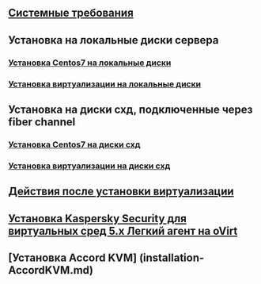 
## [Системные требования](requirements.md)

## Установка на локальные диски сервера

### [Установка Centos7 на локальные диски](installation-Centos7-on-local-disks.md)

### [Установка виртуализации на локальные диски](instalation-hostvm-on-local-disks.md)

## Установка на диски схд, подключенные через fiber channel

### [Установка Centos7 на диски схд](installation-Centos7.md)

### [Установка виртуализации на диски схд](instalation-hostvm.md)

## [Действия после установки виртуализации](after-install.md)

## [Установка Kaspersky Security для виртуальных сред 5.х Легкий агент на oVirt](installation-KSC.md)

## [Установка Accord KVM] (installation-AccordKVM.md)
